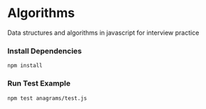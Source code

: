 # Algorithms
Data structures and algorithms in javascript for interview practice


### Install Dependencies 
```
npm install
```

### Run Test Example
```
npm test anagrams/test.js
```
